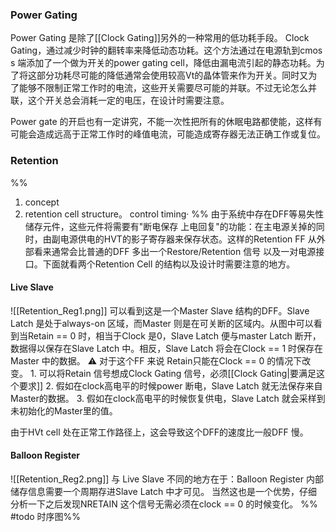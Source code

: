 ### Power Gating
Power Gating 是除了[[Clock Gating]]另外的一种常用的低功耗手段。
Clock Gating，通过减少时钟的翻转率来降低动态功耗。这个方法通过在电源轨到cmos s 端添加了一个做为开关的power gating cell，降低由漏电流引起的静态功耗。为了将这部分功耗尽可能的降低通常会使用较高Vt的晶体管来作为开关。同时又为了能够不限制正常工作时的电流，这些开关需要尽可能的并联。不过无论怎么并联，这个开关总会消耗一定的电压，在设计时需要注意。

Power gate 的开启也有一定讲究，不能一次性把所有的休眠电路都使能，这样有可能会造成远高于正常工作时的峰值电流，可能造成寄存器无法正确工作或复位。

### Retention
%% 
1. concept
2. retention cell structure。 control timing·
%%
由于系统中存在DFF等易失性储存元件，这些元件将需要有"断电保存  上电回复"的功能：在主电源关掉的同时，由副电源供电的HVT的影子寄存器来保存状态。这样的Retention FF 从外部看来通常会比普通的DFF 多出一个Restore/Retention 信号 以及一对电源接口。下面就看两个Retention Cell 的结构以及设计时需要注意的地方。

#### Live Slave
![[Retention_Reg1.png]]
可以看到这是一个Master Slave 结构的DFF。Slave Latch 是处于always-on 区域，而Master 则是在可关断的区域内。从图中可以看到当Retain == 0 时，相当于Clock 是0，Slave Latch 便与master Latch 断开，数据得以保存在Slave Latch 中。相反，Slave Latch 将会在Clock == 1 时保存在Master 中的数据。
⚠️ 对于这个FF 来说 Retain只能在Clock == 0 的情况下改变。
		1. 可以将Retain 信号想成Clock Gating 信号，必须[[Clock Gating|要满足这个要求]] 
		2. 假如在clock高电平的时候power 断电，Slave Latch 就无法保存来自Master的数据。
		3. 假如在clock高电平的时候恢复供电，Slave Latch 就会采样到 未初始化的Master里的值。

由于HVt cell 处在正常工作路径上，这会导致这个DFF的速度比一般DFF 慢。
#### Balloon Register
![[Retention_Reg2.png]]
与 Live Slave 不同的地方在于：Balloon Register 内部储存信息需要一个周期存进Slave Latch 中才可见。 当然这也是一个优势，仔细分析一下之后发现NRETAIN 这个信号无需必须在clock == 0 的时候变化。
%% #todo 时序图%%










